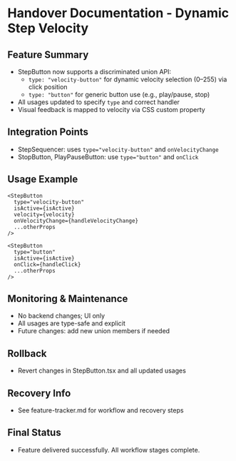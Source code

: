 # Handover Documentation - Dynamic Step Velocity

## Feature Summary
- StepButton now supports a discriminated union API:
  - `type: "velocity-button"` for dynamic velocity selection (0–255) via click position
  - `type: "button"` for generic button use (e.g., play/pause, stop)
- All usages updated to specify `type` and correct handler
- Visual feedback is mapped to velocity via CSS custom property

## Integration Points
- StepSequencer: uses `type="velocity-button"` and `onVelocityChange`
- StopButton, PlayPauseButton: use `type="button"` and `onClick`

## Usage Example
```tsx
<StepButton
  type="velocity-button"
  isActive={isActive}
  velocity={velocity}
  onVelocityChange={handleVelocityChange}
  ...otherProps
/>

<StepButton
  type="button"
  isActive={isActive}
  onClick={handleClick}
  ...otherProps
/>
```

## Monitoring & Maintenance
- No backend changes; UI only
- All usages are type-safe and explicit
- Future changes: add new union members if needed

## Rollback
- Revert changes in StepButton.tsx and all updated usages

## Recovery Info
- See feature-tracker.md for workflow and recovery steps

## Final Status
- Feature delivered successfully. All workflow stages complete.
